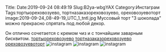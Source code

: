 Title:
Date:2019-09-24 08:49:19
Slug:B2ya-wbgYAX
Category:Инстаграм
Tags:тортыореховозуево, тортназаказореховозуево, ореховозуевоторт
image:2019-09-24_08-49-19_UTC_1_tntl.jpg
Муссовый торт "3 шоколада" можно прекрасно спрятать под любой декор.

Он отлично сочетается с кремом чиз и с тончайшим заварным бисквитом.
[тортыореховозуево]({tag}тортыореховозуево) [тортназаказореховозуево]({tag}тортназаказореховозуево) [ореховозуевоторт]({tag}ореховозуевоторт)
![instagram]({attach}images/2019-09-24_08-49-19_UTC_1.jpg)
![instagram]({attach}images/2019-09-24_08-49-19_UTC_2.jpg)
![instagram]({attach}images/2019-09-24_08-49-19_UTC_3.jpg)
